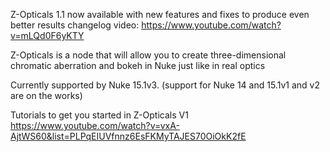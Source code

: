 Z-Opticals 1.1 now available with new features and fixes to produce even better results
changelog video: https://www.youtube.com/watch?v=mLQd0F6yKTY

Z-Opticals is a node that will allow you to create three-dimensional chromatic aberration and bokeh in Nuke just like in real optics

Currently supported by Nuke 15.1v3. (support for Nuke 14 and 15.1v1 and v2 are on the works)

Tutorials to get you started in Z-Opticals V1
https://www.youtube.com/watch?v=vxA-AjtWS60&list=PLPqEIUVfnnz6EsFKMyTAJES70OiOkK2fE
